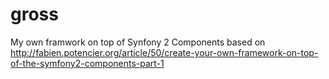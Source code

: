 gross
=====

My own framwork on top of Synfony 2 Components based on http://fabien.potencier.org/article/50/create-your-own-framework-on-top-of-the-symfony2-components-part-1
